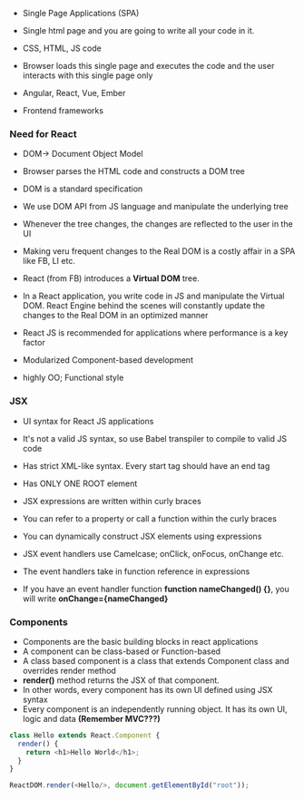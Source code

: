 * Single Page Applications (SPA)
* Single html page and you are going to write all your code in it.
* CSS, HTML, JS code

* Browser loads this single page and executes the code and the user interacts with this single page only
* Angular, React, Vue, Ember
* Frontend frameworks

### Need for React

* DOM-> Document Object Model
* Browser parses the HTML code and constructs a DOM tree
* DOM is a standard specification
* We use DOM API from JS language and manipulate the underlying tree
* Whenever the tree changes, the changes are reflected to the user in the UI

* Making veru frequent changes to the Real DOM is a costly affair in a SPA like FB, LI etc.
* React (from FB) introduces a __Virtual DOM__ tree.
* In a React application, you write code in JS and manipulate the Virtual DOM. React Engine behind the scenes will constantly update the changes to the Real DOM in an optimized manner
* React JS is recommended for applications where performance is a key factor
* Modularized Component-based development
* highly OO; Functional style

### JSX

* UI syntax for React JS applications
* It's not a valid JS syntax, so use Babel transpiler to compile to valid JS code
* Has strict XML-like syntax. Every start tag should have an end tag
* Has ONLY ONE ROOT element

* JSX expressions are written within curly braces
* You can refer to a property or call a function within the curly braces
* You can dynamically construct JSX elements using expressions


* JSX event handlers use Camelcase; onClick, onFocus, onChange etc.
* The event handlers take in function reference in expressions
* If you have an event handler function __function nameChanged() {}__, you will write __onChange={nameChanged}__

### Components

* Components are the basic building blocks in react applications
* A component can be class-based or Function-based
* A class based component is a class that extends Component class and overrides render method
* __render()__ method returns the JSX of that component.
* In other words, every component has its own UI defined using JSX syntax
* Every component is an independently running object. It has its own UI, logic and data __(Remember MVC???)__

``` javascript
class Hello extends React.Component {
  render() {
  	return <h1>Hello World</h1>;
  }
}

ReactDOM.render(<Hello/>, document.getElementById("root"));
```




















